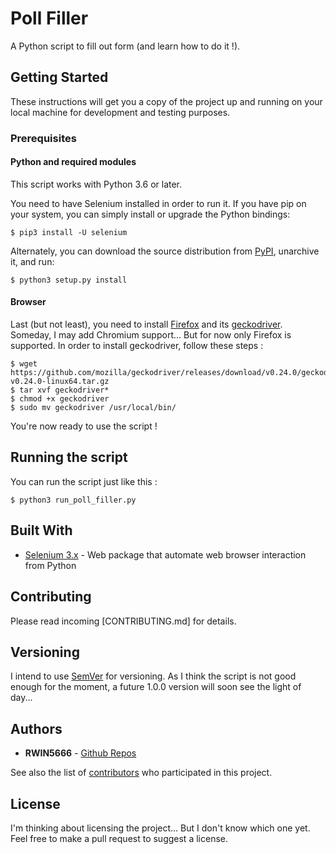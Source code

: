 # Poll Filler
A Python script to fill out form (and learn how to do it !).

## Getting Started

These instructions will get you a copy of the project up and running on your local machine for development and testing purposes. 

### Prerequisites

#### Python and required modules

This script works with Python 3.6 or later. 

You need to have Selenium installed in order to run it. If you have pip on your system, you can simply install or upgrade the Python bindings:
```
$ pip3 install -U selenium
```

Alternately, you can download the source distribution from [PyPI](https://pypi.org/project/selenium/#files), unarchive it, and run:
```
$ python3 setup.py install
```

#### Browser

Last (but not least), you need to install [Firefox](https://www.mozilla.org/en-US/firefox/new/) and its [geckodriver](https://github.com/mozilla/geckodriver/releases). Someday, I may add Chromium support... But for now only Firefox is supported. In order to install geckodriver, follow these steps :
```
$ wget https://github.com/mozilla/geckodriver/releases/download/v0.24.0/geckodriver-v0.24.0-linux64.tar.gz 
$ tar xvf geckodriver*
$ chmod +x geckodriver
$ sudo mv geckodriver /usr/local/bin/
```

You're now ready to use the script !

## Running the script

You can run the script just like this : 
```
$ python3 run_poll_filler.py
```

## Built With

* [Selenium 3.x](https://seleniumhq.github.io/selenium/docs/api/py/index.html) - Web package that automate web browser interaction from Python

## Contributing

Please read incoming [CONTRIBUTING.md] for details.

## Versioning

I intend to use [SemVer](http://semver.org/) for versioning. As I think the script is not good enough for the moment, a future 1.0.0 version will soon see the light of day...

## Authors

* **RWIN5666** - [Github Repos](https://github.com/RWIN5666)

See also the list of [contributors](https://github.com/RWIN5666/Poll-Filler/graphs/contributors) who participated in this project.

## License

I'm thinking about licensing the project... But I don't know which one yet. Feel free to make a pull request to suggest a license. 